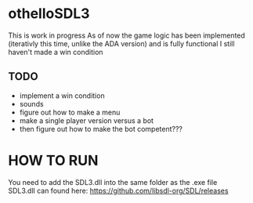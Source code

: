 # othelloSDL3
This is work in progress
As of now the game logic has been implemented (iterativly this time, unlike the ADA version) and is fully functional
I still haven't made a win condition

## TODO
- implement a win condition
- sounds
- figure out how to make a menu
- make a single player version versus a bot
- then figure out how to make the bot competent???

 # HOW TO RUN
 You need to add the SDL3.dll into the same folder as the .exe file <br>
 SDL3.dll can found here: https://github.com/libsdl-org/SDL/releases
